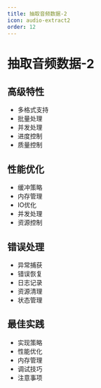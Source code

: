 ```yaml
---
title: 抽取音频数据-2
icon: audio-extract2
order: 12
---
```


# 抽取音频数据-2

## 高级特性
- 多格式支持
- 批量处理
- 并发处理
- 进度控制
- 质量控制

## 性能优化
- 缓冲策略
- 内存管理
- IO优化
- 并发处理
- 资源控制

## 错误处理
- 异常捕获
- 错误恢复
- 日志记录
- 资源清理
- 状态管理

## 最佳实践
- 实现策略
- 性能优化
- 内存管理
- 调试技巧
- 注意事项
